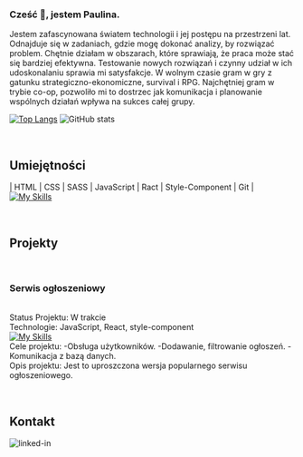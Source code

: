 ### Cześć 👋, jestem Paulina.

Jestem zafascynowana światem technologii i jej postępu na przestrzeni lat.
Odnajduje się w zadaniach, gdzie mogę dokonać analizy, by rozwiązać problem. Chętnie działam w obszarach, które sprawiają, że praca może stać się bardziej efektywna. Testowanie nowych rozwiązań i czynny udział w ich udoskonalaniu sprawia mi satysfakcje.
W wolnym czasie gram w gry z gatunku strategiczno-ekonomiczne, survival i RPG. Najchętniej gram w trybie co-op, pozwoliło mi to dostrzec jak komunikacja i planowanie wspólnych działań wpływa na sukces całej grupy.


[![Top Langs](https://github-readme-stats.vercel.app/api/top-langs/?username=Paullina26)](https://github.com/anuraghazra/github-readme-stats) ![GitHub stats](https://github-readme-stats.vercel.app/api?username=Paullina26&show_icons=true) 


</br><h2>Umiejętności</h2>
| HTML | CSS | SASS | JavaScript | Ract | Style-Component | Git |
<br>
[![My Skills](https://skillicons.dev/icons?i=html,css,sass,js,react,styledcomponents,git)](https://skillicons.dev)

</br><h2>Projekty</h2>
<br><h3>Serwis ogłoszeniowy</h3>
<br>Status Projektu: W trakcie 
<br>Technologie: JavaScript, React, style-component 
<br>[![My Skills](https://skillicons.dev/icons?i=html,js,react,styledcomponents,git)](https://skillicons.dev)
<br>Cele projektu: 
-Obsługa użytkowników. 
-Dodawanie, filtrowanie ogłoszeń. 
-Komunikacja z bazą danych.
<br>Opis projektu: 
Jest to uproszczona wersja popularnego serwisu ogłoszeniowego. 

<br><h2> Kontakt</h2>[<img align="left" alt="linked-in" src="https://img.shields.io/badge/linkedin-%230077B5.svg?&style=for-the-badge&logo=linkedin&logoColor=white" />](https://www.linkedin.com/in/paulina-golenia26/)







<!--
</br><h2>Projekty</h2>
<br><h3>Serwis ogłoszeniowy</h3>
<br>Status Projektu: W trakcie 
<br>Technologie: JavaScript, React, style-component [![My Skills](https://skillicons.dev/icons?i=html,js,react,styledcomponents,git)](https://skillicons.dev)
<br>Cele projektu: 
-Obsługa użytkowników. 
-Dodawanie, filtrowanie ogłoszeń. 
-Komunikacja z bazą danych.
<br>Opis projektu: 
Jest to uproszczona wersja popularnego serwisu ogłoszeniowego. 
<br><h3>Karty Star Wars</h3>


EN
I am fascinated by the world of technology and its progress over the years. I excel in tasks where I can analyze and solve problems. I enjoy working in areas that make work more efficient. Testing new solutions and actively participating in their improvement gives me satisfaction. In my free time, I play strategic-economic, survival, and RPG games. I prefer playing in co-op mode, as it has allowed me to see how communication and planning of joint actions impact the success of the whole group.


Here are some ideas to get you started:

- 🔭 I’m currently working on ...
- 🌱 I’m currently learning ...
- 👯 I’m looking to collaborate on ...
- 🤔 I’m looking for help with ...
- 💬 Ask me about ...
- 📫 How to reach me: ...
- 😄 Pronouns: ...
- ⚡ Fun fact: ...
-->
